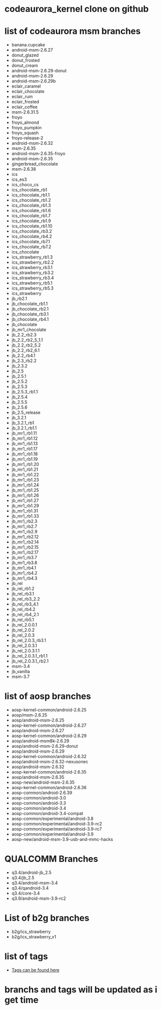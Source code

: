 codeaurora_kernel clone on github
========================

list of codeaurora msm branches 
=================

- banana.cupcake
- android-msm-2.6.27
- donut_glazed
- donut_frosted
- donut_cream
- android-msm-2.6.29-donut
- android-msm-2.6.29
- android-msm-2.6.29b
- eclair_caramel
- eclair_chocolate
- eclair_rum
- eclair_frosted
- eclair_coffee
- msm-2.6.31.5
- froyo
- froyo_almond
- froyo_pumpkin
- froyo_squash 
- froyo-release-2
- android-msm-2.6.32
- msm-2.6.35
- android-msm-2.6.35-froyo
- android-msm-2.6.35
- gingerbread_chocolate
- msm-2.6.38
- ics
- ics_es3
- ics_choco_cs
- ics_chocolate_rb1
- ics_chocolate_rb1.1
- ics_chocolate_rb1.2
- ics_chocolate_rb1.3
- ics_chocolate_rb1.6
- ics_chocolate_rb1.7
- ics_chocolate_rb1.9 
- ics_chocolate_rb1.10
- ics_chocolate_rb3.2
- ics_chocolate_rb4.2
- ics_chocolate_rb7.1
- ics_chocolate_rb7.2
- ics_chocolate
- ics_strawberry_rb1.3
- ics_strawberry_rb2.2 
- ics_strawberry_rb3.1
- ics_strawberry_rb3.2 
- ics_strawberry_rb3.4 
- ics_strawberry_rb5.1
- ics_strawberry_rb5.3
- ics_strawberry
- jb_rb2.1 
- jb_chocolate_rb1.1
- jb_chocolate_rb2.1 
- jb_chocolate_rb3.1
- jb_chocolate_rb4.1
- jb_chocolate
- jb_mr1_chocolate
- jb_2.2_rb2.3
- jb_2.2_rb2_5_1.1 
- jb_2.2_rb2_5.2
- jb_2.2_rb2_6.1
- jb_2.2_rb4.1
- jb_2.3_rb2.2 
- jb_2.3.2
- jb_2.5
- jb_2.5.1
- jb_2.5.2 
- jb_2.5.3
- jb_2.5.3_rb1.1
- jb_2.5.4
- jb_2.5.5
- jb_2.5.6
- jb_2.5_release
- jb_3.2.1
- jb_3.2.1_rb1 
- jb_3.2.1_rb1.1
- jb_mr1_rb1.11
- jb_mr1_rb1.12
- jb_mr1_rb1.13
- jb_mr1_rb1.17
- jb_mr1_rb1.18
- jb_mr1_rb1.19 
- jb_mr1_rb1.20
- jb_mr1_rb1.21
- jb_mr1_rb1.22
- jb_mr1_rb1.23 
- jb_mr1_rb1.24 
- jb_mr1_rb1.25 
- jb_mr1_rb1.26
- jb_mr1_rb1.27
- jb_mr1_rb1.29
- jb_mr1_rb1.31 
- jb_mr1_rb1.33
- jb_mr1_rb2.3
- jb_mr1_rb2.7 
- jb_mr1_rb2.9 
- jb_mr1_rb2.12
- jb_mr1_rb2.14
- jb_mr1_rb2.15 
- jb_mr1_rb2.17
- jb_mr1_rb3.7 
- jb_mr1_rb3.8
- jb_mr1_rb4.1
- jb_mr1_rb4.2
- jb_mr1_rb4.3 
- jb_rel
- jb_rel_rb1.2
- jb_rel_rb3.1
- jb_rel_rb3_2.2 
- jb_rel_rb3_4.1
- jb_rel_rb4.2
- jb_rel_rb4_2.1 
- jb_rel_rb5.1 
- jb_rel_2.0.0.1 
- jb_rel_2.0.2
- jb_rel_2.0.3
- jb_rel_2.0.3_rb3.1
- jb_rel_2.0.3.1 
- jb_rel_2.0.3.1.1
- jb_rel_2.0.3.1_rb1.1 
- jb_rel_2.0.3.1_rb2.1 
- msm-3.4
- jb_vanilla
- msm-3.7

list of aosp branches 
=================

- aosp-kernel-common/android-2.6.25
- aosp/msm-2.6.25
- aosp/android-msm-2.6.25
- aosp-kernel-common/android-2.6.27
- aosp/android-msm-2.6.27
- aosp-kernel-common/android-2.6.29
- aosp/android-msm8k-2.6.29
- aosp/android-msm-2.6.29-donut
- aosp/android-msm-2.6.29
- aosp-kernel-common/android-2.6.32
- aosp/android-msm-2.6.32-nexusonec
- aosp/android-msm-2.6.32 
- aosp-kernel-common/android-2.6.35
- aosp/android-msm-2.6.35 
- aosp-new/android-msm-2.6.35
- aosp-kernel-common/android-2.6.36
- aosp-common/android-2.6.39
- aosp-common/android-3.0 
- aosp-common/android-3.3 
- aosp-common/android-3.4
- aosp-common/android-3.4-compat
- aosp-common/experimental/android-3.8
- aosp-common/experimental/android-3.9-rc2
- aosp-common/experimental/android-3.9-rc7
- aosp-common/experimental/android-3.9
- aosp-new/android-msm-3.9-usb-and-mmc-hacks

QUALCOMM Branches
===================
- q3.4/android-jb_2.5
- q3.4/jb_2.5
- q3.4/android-msm-3.4 
- q3.4/qandroid-3.4
- q3.4/core-3.4 
- q3.9/android-msm-3.9-rc2

List of b2g branches
========================

- b2g/ics_strawberry 
- b2g/ics_strawberry_v1 

list of tags
=============

* [Tags can be found here](https://github.com/RonGokhale/codeaurora_kernel/tags)

branchs and tags will be updated as i get time 
==============================================
